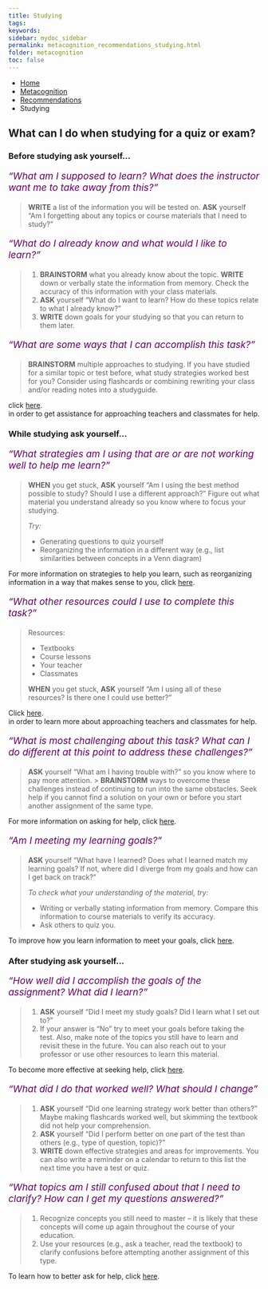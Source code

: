```yaml
---
title: Studying
tags: 
keywords: 
sidebar: mydoc_sidebar
permalink: metacognition_recommendations_studying.html
folder: metacognition
toc: false
---
```


<style>
.question {
	font-size:135%; 
	color:#660066; 
	font-style: italic;
}
</style>

<ul class="breadcrumb">
    <li><a href="index.html">Home</a></li>
    <li><a href="metacognition.html">Metacognition</a></li>
    <li><a href="metacognition_recommendations.html">Recommendations</a></li>
    <li class="active">Studying</li>
</ul>

## What can I do when studying for a quiz or exam?

### Before studying ask yourself...

<p class='question'>“What am I supposed to learn? What does the instructor want me to take away from this?”</p>

> **WRITE** a list of the information you will be tested on. **ASK** yourself “Am I forgetting about any topics or course materials that I need to study?”

<p class='question'>“What do I already know and what would I like to learn?”</p>

> 1.  **BRAINSTORM** what you already know about the topic. **WRITE** down or verbally state the information from memory. Check the accuracy of this information with your class materials.
> 2.  **ASK** yourself “What do I want to learn? How do these topics relate to what I already know?”
> 3.  **WRITE** down goals for your studying so that you can return to them later.

<p class='question'>“What are some ways that I can accomplish this task?”</p>

> **BRAINSTORM** multiple approaches to studying.
> If you have studied for a similar topic or test before, what study strategies worked best for you? Consider using flashcards or combining rewriting your class and/or reading notes into a studyguide.

click <a href="http://srl.daacs.net/help_seeking.html">here</a>.<br> in order to get assistance for approaching teachers and classmates for help.

### While studying ask yourself...
  
<p class='question'>“What strategies am I using that are or are not working well to help me learn?”</p>

> **WHEN** you get stuck, **ASK** yourself “Am I using the best method possible to study? Should I use a different approach?” Figure out what material you understand already so you know where to focus your studying.
> 
> *Try:*
> -   Generating questions to quiz yourself
> -   Reorganizing the information in a different way (e.g., list similarities between concepts in a Venn diagram)

For more information on strategies to help you learn, such as reorganizing information in a way that makes sense to you, click <a href="http://srl.daacs.net/strategies.html">here</a>.<br> 

<p class='question'>“What other resources could I use to complete this task?”</p>

> Resources:
> - Textbooks
> - Course lessons
> - Your teacher
> - Classmates
> 
> **WHEN** you get stuck, **ASK** yourself “Am I using all of these resources? Is there one I could use better?”

Click <a href="http://srl.daacs.net/help_seeking.html">here</a>.<br>in order to learn more about approaching teachers and classmates for help.

<p class='question'>“What is most challenging about this task? What can I do different at this point to address these challenges?”</p>

> **ASK** yourself “What am I having trouble with?” so you know where to pay more attention. > 
> **BRAINSTORM** ways to overcome these challenges instead of continuing to run into the same obstacles. Seek help if you cannot find a solution on your own or before you start another assignment of the same type.

For more information on asking for help, click <a href="http://srl.daacs.net/help_seeking.html">here</a>.<br>

<p class='question'>“Am I meeting my learning goals?”</p>

> **ASK** yourself “What have I learned? Does what I learned match my learning goals? If not, where did I diverge from my goals and how can I get back on track?”
> 
> *To check what your understanding of the material, try:*
> - Writing or verbally stating information from memory. Compare this information to course materials to verify its accuracy.
> - Ask others to quiz you.

To improve how you learn information to meet your goals, click <a href="http://srl.daacs.net/understanding.html">here</a>.<br>

### After studying ask yourself...

<p class='question'>“How well did I accomplish the goals of the assignment? What did I learn?”</p>

> 1. **ASK** yourself “Did I meet my study goals? Did I learn what I set out to?”
> 2. If your answer is “No” try to meet your goals before taking the test. Also, make note of the topics you still have to learn and revisit these in the future. You can also reach out to your professor or use other resources to learn this material.

To become more effective at seeking help, click <a href="http://srl.daacs.net/help_seeking.html">here</a>.<br>

<p class='question'>“What did I do that worked well? What should I change”</p>

> 1.  **ASK** yourself “Did one learning strategy work better than others?” Maybe making flashcards worked well, but skimming the textbook did not help your comprehension.
> 2.  **ASK** yourself “Did I perform better on one part of the test than others (e.g., type of question, topic)?”
> 3.  **WRITE** down effective strategies and areas for improvements. You can also write a reminder on a calendar to return to this list the next time you have a test or quiz.

<p class='question'>“What topics am I still confused about that I need to clarify? How can I get my questions answered?”</p>

> 1.  Recognize concepts you still need to master – it is likely that these concepts will come up again throughout the course of your education.
> 2.  Use your resources (e.g., ask a teacher, read the textbook) to clarify confusions before attempting another assignment of this type.

To learn how to better ask for help, click <a href="http://srl.daacs.net/help_seeking.html">here</a>.<br>
